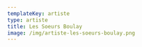 ```yaml
---
templateKey: artiste
type: artiste
title: Les Soeurs Boulay
image: /img/artiste-les-soeurs-boulay.png
---
```

